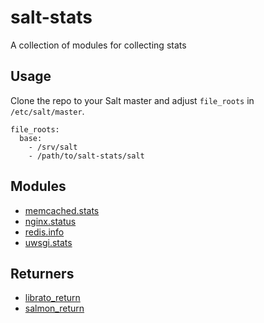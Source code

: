 salt-stats
==========

A collection of modules for collecting stats

Usage
-----

Clone the repo to your Salt master and adjust `file_roots` in `/etc/salt/master`.

```
file_roots:
  base:
    - /srv/salt
    - /path/to/salt-stats/salt
```

Modules
-------

* [memcached.stats](https://github.com/lincolnloop/salt-stats/blob/master/salt/_modules/memcached.py)
* [nginx.status](https://github.com/lincolnloop/salt-stats/blob/master/salt/_modules/nginx.py)
* [redis.info](https://github.com/lincolnloop/salt-stats/blob/master/salt/_modules/redis.py)
* [uwsgi.stats](https://github.com/lincolnloop/salt-stats/blob/master/salt/_modules/uwsgi.py)

Returners
---------

* [librato_return](https://github.com/lincolnloop/salt-stats/blob/master/salt/_returners/librato_return.py)
* [salmon_return](https://github.com/lincolnloop/salt-stats/blob/master/salt/_returners/salmon_return.py)
